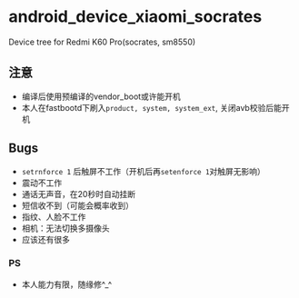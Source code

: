 # android_device_xiaomi_socrates
Device tree for Redmi K60 Pro(socrates, sm8550)

## 注意
 - 编译后使用预编译的vendor_boot或许能开机
 - 本人在fastbootd下刷入```product, system, system_ext```, 关闭avb校验后能开机

## Bugs
 - `setrnforce 1` 后触屏不工作（开机后再`setenforce 1`对触屏无影响）
 - 震动不工作
 - 通话无声音，在20秒时自动挂断
 - 短信收不到（可能会概率收到）
 - 指纹、人脸不工作
 - 相机：无法切换多摄像头
 - 应该还有很多

### PS
 - 本人能力有限，随缘修^_^
